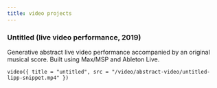 ```yaml
---
title: video projects
---
```


<h3 id="untitled-lipp">Untitled (live video performance, 2019)</h3>

Generative abstract live video performance accompanied by an original musical score. Built using Max/MSP and Ableton Live.

`video({ title = "untitled", src = "/video/abstract-video/untitled-lipp-snippet.mp4" })`
